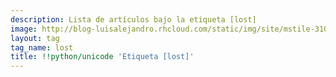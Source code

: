 ```yaml
---
description: Lista de artículos bajo la etiqueta [lost]
image: http://blog-luisalejandro.rhcloud.com/static/img/site/mstile-310x310.png
layout: tag
tag_name: lost
title: !!python/unicode 'Etiqueta [lost]'
---
```

